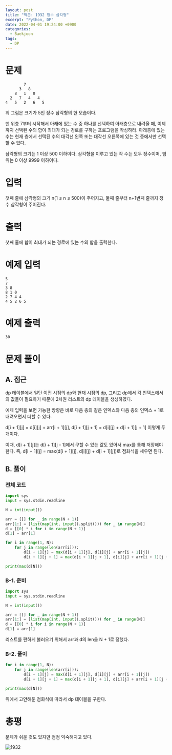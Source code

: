 ```yaml
---
layout: post
title: "백준: 1932 정수 삼각형"
excerpt: "Python, DP"
date: 2022-04-01 19:24:00 +0900
categories:
  - Baekjoon
tags:
  - DP
---
```


# 문제

```
        7
      3   8
    8   1   0
  2   7   4   4
4   5   2   6   5
```

위 그림은 크기가 5인 정수 삼각형의 한 모습이다.

맨 위층 7부터 시작해서 아래에 있는 수 중 하나를 선택하여 아래층으로 내려올 때, 이제까지 선택된 수의 합이 최대가 되는 경로를 구하는 프로그램을 작성하라. 아래층에 있는 수는 현재 층에서 선택된 수의 대각선 왼쪽 또는 대각선 오른쪽에 있는 것 중에서만 선택할 수 있다.

삼각형의 크기는 1 이상 500 이하이다. 삼각형을 이루고 있는 각 수는 모두 정수이며, 범위는 0 이상 9999 이하이다.

# 입력

첫째 줄에 삼각형의 크기 n(1 ≤ n ≤ 500)이 주어지고, 둘째 줄부터 n+1번째 줄까지 정수 삼각형이 주어진다.

# 출력

첫째 줄에 합이 최대가 되는 경로에 있는 수의 합을 출력한다.

# 예제 입력

```
5
7
3 8
8 1 0
2 7 4 4
4 5 2 6 5
```

# 예제 출력

```
30
```

# 문제 풀이

## A. 접근

dp 테이블에서 일단 이전 시점의 dp와 현재 시점의 dp, 그리고 dp에서 각 인덱스에서의 값들이 필요하기 때문에 2차원 리스트의 dp 테이블을 생성하였다.

예제 입력을 보면 가능한 방향은 바로 다음 층의 같은 인덱스와 다음 층의 인덱스 + 1로 내려오면서 더할 수 있다.

d[i + 1][j] = d[i][j] + arr[i + 1][j], d[i + 1][j + 1] = d[i][j] + d[i + 1][j + 1] 이렇게 두 개이다.

이때, d[i + 1][j]는 d[i + 1][j - 1]에서 구할 수 있는 값도 있어서 max를 통해 저장해야 한다. 즉, d[i + 1][j] = max(d[i + 1][j], d[i][j] + d[i + 1][j])로 점화식을 세우면 된다.

## B. 풀이

### 전체 코드

```py
import sys
input = sys.stdin.readline

N = int(input())

arr = [[] for _ in range(N + 1)]
arr[1:] = [list(map(int, input().split())) for _ in range(N)]
d = [[0] * i for i in range(N + 1)]
d[1] = arr[1]

for i in range(1, N):
    for j in range(len(arr[i])):
        d[i + 1][j] = max(d[i + 1][j], d[i][j] + arr[i + 1][j])
        d[i + 1][j + 1] = max(d[i + 1][j + 1], d[i][j] + arr[i + 1][j + 1])

print(max(d[N]))
```

### B-1. 준비

```py
import sys
input = sys.stdin.readline

N = int(input())

arr = [[] for _ in range(N + 1)]
arr[1:] = [list(map(int, input().split())) for _ in range(N)]
d = [[0] * i for i in range(N + 1)]
d[1] = arr[1]
```

리스트를 편하게 불러오기 위해서 arr과 d의 len을 N + 1로 정했다.

### B-2. 풀이

```py
for i in range(1, N):
    for j in range(len(arr[i])):
        d[i + 1][j] = max(d[i + 1][j], d[i][j] + arr[i + 1][j])
        d[i + 1][j + 1] = max(d[i + 1][j + 1], d[i][j] + arr[i + 1][j + 1])

print(max(d[N]))
```

위에서 고안해둔 점화식에 따라서 dp 테이블을 구한다.

# 총평

문제가 쉬운 것도 있지만 점점 익숙해지고 있다.

![1932](https://user-images.githubusercontent.com/83271772/161247691-cc11b86c-a1d4-4a1b-b950-905edab047c4.PNG)
